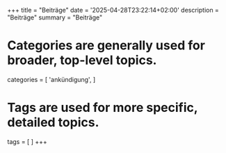 +++
title = "Beiträge"
date = '2025-04-28T23:22:14+02:00'
description = "Beiträge"
summary = "Beiträge"
# Categories are generally used for broader, top-level topics.
categories = [
 'ankündigung',
]
# Tags are used for more specific, detailed topics.
tags = [
]
+++
